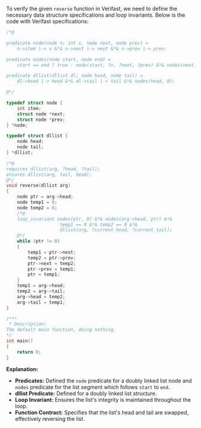 To verify the given `reverse` function in Verifast, we need to define the necessary data structure specifications and loop invariants. Below is the code with Verifast specifications:

```c
/*@

predicate node(node n; int v, node next, node prev) =
    n->item |-> v &*& n->next |-> next &*& n->prev |-> prev;

predicate nodes(node start, node end) =
    start == end ? true : node(start, ?v, ?next, ?prev) &*& nodes(next, end);

predicate dllist(dllist dl; node head, node tail) =
    dl->head |-> head &*& dl->tail |-> tail &*& nodes(head, 0);

@*/

typedef struct node {
	int item;
	struct node *next;
	struct node *prev;
} *node;

typedef struct dllist {
	node head;
	node tail;
} *dllist;

/*@
requires dllist(arg, ?head, ?tail);
ensures dllist(arg, tail, head);
@*/
void reverse(dllist arg)
{
    node ptr = arg->head;
    node temp1 = 0;
    node temp2 = 0;
    /*@
    loop_invariant nodes(ptr, 0) &*& nodes(arg->head, ptr) &*&
                    temp1 == 0 &*& temp2 == 0 &*&
                    dllist(arg, ?current_head, ?current_tail);
    @*/
    while (ptr != 0)
    {
        temp1 = ptr->next;
        temp2 = ptr->prev;
        ptr->next = temp2;
        ptr->prev = temp1;
        ptr = temp1;
    }
    temp1 = arg->head;
    temp2 = arg->tail;
    arg->head = temp2;
    arg->tail = temp1;
}

/***
 * Description:
The default main function, doing nothing.
*/
int main()
{
    return 0;
}
```

**Explanation:**
- **Predicates:** Defined the `node` predicate for a doubly linked list node and `nodes` predicate for the list segment which follows `start` to `end`.
- **dllist Predicate:** Defined for a doubly linked list structure.
- **Loop Invariant:** Ensures the list's integrity is maintained throughout the loop.
- **Function Contract:** Specifies that the list's head and tail are swapped, effectively reversing the list.
